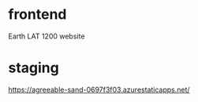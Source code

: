 # frontend
Earth LAT 1200  website

# staging
https://agreeable-sand-0697f3f03.azurestaticapps.net/
